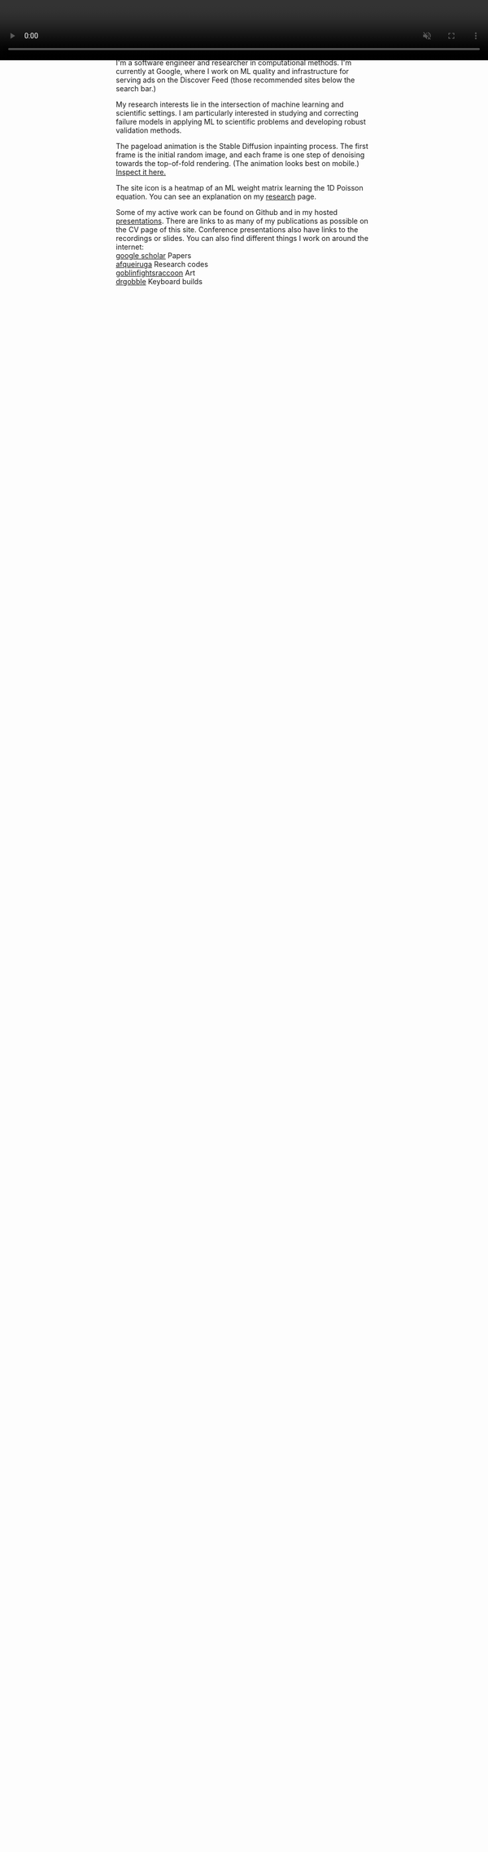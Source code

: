 ```yaml
---
layout: page
title: About
permalink: /
---
```

<video id="myVideo" src="assets/full_screen_animation_iPhone12.mp4"  muted autoplay playsInline style="width: 100%; position: fixed; top: 0; left: 0;">
</video>
<script>
var video = document.getElementById("myVideo");
video.addEventListener("ended", function() {
  video.style.display = "none";
});
document.addEventListener("scroll", function() {
  video.style.display = "none";
});
document.addEventListener("DOMContentLoaded", function() {
  video.playbackRate = 3.0;
  video.play();
});
</script>>


<img align="center" src="about/images/mug2018.jpeg" width="250" style="margin:25px 25px">

I'm a software engineer and researcher in computational methods.  I'm currently at Google, where I work on ML quality and infrastructure for serving ads on the Discover Feed (those recommended sites below the search bar.)

<!--bard
My research interests lie in the intersection of machine learning, scientific properties, and deep learning settings. I am particularly interested in studying how machine learning can be used to learn and understand scientific properties, and how these insights can be applied to solve scientific problems and improve deep learning models.
-->
My research interests lie in the intersection of machine learning and scientific settings. I am particularly interested in studying and correcting failure models in applying ML to scientific problems and developing robust validation methods.

The pageload animation is the Stable Diffusion inpainting process. The first frame is the initial random image, and each frame is one step of denoising towards the top-of-fold rendering. (The animation looks best on mobile.) [Inspect it here.](assets/full_screen_animation_iPhone12.mp4)

The site icon is a heatmap of an ML weight matrix learning the 1D Poisson equation. You can see an explanation on my [research](research) page.

<!-- 
I research the quirks and failure modes of applying ML to scientific problems, to developing rigorous verification methods. And, applying the numerical methods to DL problems. -->

<!-- Bard:
I study the limitations and pitfalls of using machine learning (ML) to solve scientific problems, and I develop rigorous methods to verify the accuracy and reliability of ML models. I also apply numerical methods to deep learning (DL) problems. -->
<!-- 
My research interests are applying ML to scientific problems, and developing verification methods. -->

<!-- I got into machine learning after spending my early career working on theory and numerical simulation. I once spent a year writing a giant automatic code generation and differentation library just to exhaustively *disprove* a theory with a literature backing. Now, I work on  -->

<!-- I used to think I was pretty good at deriving equations and writing programs, but now I think my computer can do a better job at both of those things. Metaprogramming methods have proved invaluable for empirical studies; [cornflakes](https://github.com/afqueiruga/cornflakes) and [popcorn](https://github.com/afqueiruga/popcorn) are a general-purpose runtime and symbolic generation package. The benchmarking and verification solutions I've compiled over the years have spun out into an automated test suite, [detest](https://github.com/afqueiruga/detest). Lately, I have been working on machine learning and differential programming methods to seek new ways of describing and solving physical systems. -->

Some of my active work can be found on Github and in my hosted [presentations](https://afqueiruga.github.io/CV).
There are links to as many of my publications as possible on the CV page of this site. Conference presentations also have links to the recordings or slides. You can also find different things I work on around the internet:  
[google scholar](https://scholar.google.com/citations?user=5lV0WOgAAAAJ&hl=en&oi=ao) Papers  
[<i class="fa fa-github"></i > afqueiruga](https://github.com/afqueiruga) Research codes  
[<i class="fa fa-instagram"></i > goblinfightsraccoon](https://www.instagram.com/goblinfightsraccoon) Art  
[<i class="fa fa-reddit"></i > drgobble](https://www.reddit.com/user/drgobble/submitted/) Keyboard builds  
